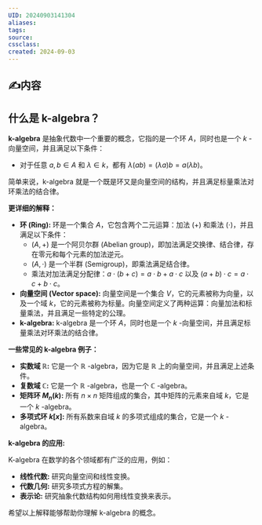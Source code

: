 ```yaml
---
UID: 20240903141304 
aliases: 
tags: 
source: 
cssclass: 
created: 2024-09-03
---
```


## ✍内容
## 什么是 k-algebra？

**k-algebra** 是抽象代数中一个重要的概念，它指的是一个环 $A$，同时也是一个 $k$ -向量空间，并且满足以下条件：

* 对于任意 $a, b \in A$ 和 $\lambda \in k$，都有 $\lambda (ab) = (\lambda a)b = a(\lambda b)$。

简单来说，k-algebra 就是一个既是环又是向量空间的结构，并且满足标量乘法对环乘法的结合律。

**更详细的解释：**

* **环 (Ring):**  环是一个集合 $A$，它包含两个二元运算：加法 ($+$) 和乘法 ($\cdot$)，并且满足以下条件：
    *  $(A, +)$ 是一个阿贝尔群 (Abelian group)，即加法满足交换律、结合律，存在零元和每个元素的加法逆元。
    *  $(A, \cdot)$ 是一个半群 (Semigroup)，即乘法满足结合律。
    *  乘法对加法满足分配律：$a \cdot (b + c) = a \cdot b + a \cdot c$ 以及 $(a + b) \cdot c = a \cdot c + b \cdot c$。
* **向量空间 (Vector space):** 向量空间是一个集合 $V$，它的元素被称为向量，以及一个域 $k$，它的元素被称为标量。向量空间定义了两种运算：向量加法和标量乘法，并且满足一些特定的公理。
* **k-algebra:**  k-algebra 是一个环 $A$，同时也是一个 $k$ -向量空间，并且满足标量乘法对环乘法的结合律。

**一些常见的 k-algebra 例子：**

* **实数域 $\mathbb{R}$:**  它是一个 $\mathbb{R}$ -algebra，因为它是 $\mathbb{R}$ 上的向量空间，并且满足上述条件。
* **复数域 $\mathbb{C}$:**  它是一个 $\mathbb{R}$ -algebra，也是一个 $\mathbb{C}$ -algebra。
* **矩阵环 $M_n(k)$:**  所有 $n \times n$ 矩阵组成的集合，其中矩阵的元素来自域 $k$，它是一个 $k$ -algebra。
* **多项式环 $k[x]$:**  所有系数来自域 $k$ 的多项式组成的集合，它是一个 $k$ -algebra。

**k-algebra 的应用:**

K-algebra 在数学的各个领域都有广泛的应用，例如：

* **线性代数:**  研究向量空间和线性变换。
* **代数几何:**  研究多项式方程的解集。
* **表示论:**  研究抽象代数结构如何用线性变换来表示。

希望以上解释能够帮助你理解 k-algebra 的概念。

